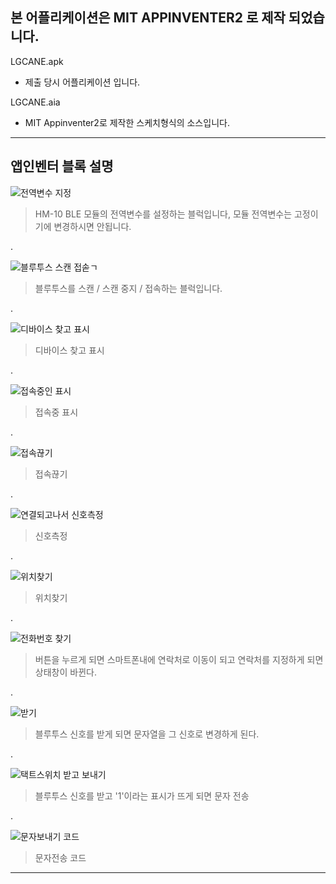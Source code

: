 ## 본 어플리케이션은 MIT APPINVENTER2 로 제작 되었습니다.

LGCANE.apk
- 제출 당시 어플리케이션 입니다.

LGCANE.aia
- MIT Appinventer2로 제작한 스케치형식의 소스입니다.

---
## 앱인벤터 블록 설명 

![전역변수 지정](https://user-images.githubusercontent.com/52505364/71061571-a768aa00-21ab-11ea-821d-19938111455f.PNG)
>HM-10 BLE 모듈의 전역변수를 설정하는 블럭입니다, 모듈 전역변수는 고정이기에 변경하시면 안됩니다.

.

![블루투스 스캔 접솓ㄱ](https://user-images.githubusercontent.com/52505364/71061568-a768aa00-21ab-11ea-9e29-67d4f8d8855b.PNG)
>블루투스를 스캔 / 스캔 중지 / 접속하는 블럭입니다.

.

![디바이스 찾고 표시](https://user-images.githubusercontent.com/52505364/71061563-a6d01380-21ab-11ea-9cb3-de9df4b09dec.PNG)
>디바이스 찾고 표시

.
 
![접속중인 표시](https://user-images.githubusercontent.com/52505364/71061575-a8014080-21ab-11ea-84fb-4ee408fe470f.PNG)
>접속중 표시
 
.
 
![접속끊기](https://user-images.githubusercontent.com/52505364/71061574-a8014080-21ab-11ea-8850-bbdd46bb77d5.PNG)
>접속끊기

.
 
![연결되고나서 신호측정](https://user-images.githubusercontent.com/52505364/71061569-a768aa00-21ab-11ea-9592-a1a14c6e2ab7.PNG)
>신호측정

 .
 
![위치찾기](https://user-images.githubusercontent.com/52505364/71061570-a768aa00-21ab-11ea-863e-6a6e5eafeaa2.PNG)
>위치찾기
 
 .
 
![전화번호 찾기](https://user-images.githubusercontent.com/52505364/71061573-a8014080-21ab-11ea-9698-9d1cf73a0ef2.PNG)
>버튼을 누르게 되면 스마트폰내에 연락처로 이동이 되고 연락처를 지정하게 되면 상태창이 바뀐다. 
 
 .

![받기](https://user-images.githubusercontent.com/52505364/71061567-a6d01380-21ab-11ea-9c21-fa08bb239f76.PNG)
> 블루투스 신호를 받게 되면 문자열을 그 신호로 변경하게 된다.

.

![택트스위치 받고 보내기](https://user-images.githubusercontent.com/52505364/71061576-a899d700-21ab-11ea-9632-c502c0d8a15d.PNG)
> 블루투스 신호를 받고 '1'이라는 표시가 뜨게 되면 문자 전송

.

![문자보내기 코드](https://user-images.githubusercontent.com/52505364/71061564-a6d01380-21ab-11ea-8b2c-c766d89eb7cc.PNG)
> 문자전송 코드

---
